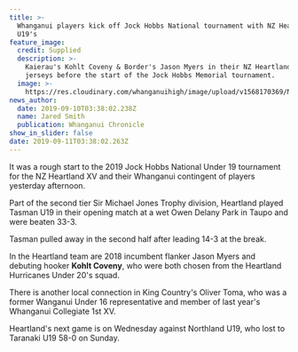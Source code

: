 ```yaml
---
title: >-
  Whanganui players kick off Jock Hobbs National tournament with NZ Heartland
  U19's
feature_image:
  credit: Supplied
  description: >-
    Kaierau's Kohlt Coveny & Border's Jason Myers in their NZ Heartland U19
    jerseys before the start of the Jock Hobbs Memorial tournament.
  image: >-
    https://res.cloudinary.com/whanganuihigh/image/upload/v1568170369/News/Kohlt_Coveny.Chron_10.9.19.jpg
news_author:
  date: 2019-09-10T03:38:02.238Z
  name: Jared Smith
  publication: Whanganui Chronicle
show_in_slider: false
date: 2019-09-11T03:38:02.263Z
---
```

It was a rough start to the 2019 Jock Hobbs National Under 19 tournament for the NZ Heartland XV and their Whanganui contingent of players yesterday afternoon.

Part of the second tier Sir Michael Jones Trophy division, Heartland played Tasman U19 in their opening match at a wet Owen Delany Park in Taupo and were beaten 33-3.

Tasman pulled away in the second half after leading 14-3 at the break.

In the Heartland team are 2018 incumbent flanker Jason Myers and debuting hooker **Kohlt Coveny**, who were both chosen from the Heartland Hurricanes Under 20's squad.

There is another local connection in King Country's Oliver Toma, who was a former Wanganui Under 16 representative and member of last year's Whanganui Collegiate 1st XV.

Heartland's next game is on Wednesday against Northland U19, who lost to Taranaki U19 58-0 on Sunday.

